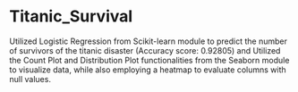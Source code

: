 # Titanic_Survival
  Utilized Logistic Regression from Scikit-learn module to predict the number of survivors of the titanic disaster (Accuracy score: 0.92805) and
  Utilized the Count Plot and Distribution Plot functionalities from the Seaborn module to visualize data, while also employing 
  a heatmap to evaluate columns with null values.
